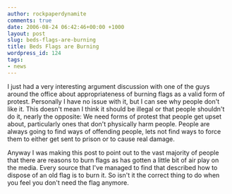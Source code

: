 ```yaml
---
author: rockpaperdynamite
comments: true
date: 2006-08-24 06:42:46+00:00 +1000
layout: post
slug: beds-flags-are-burning
title: Beds Flags are Burning
wordpress_id: 124
tags:
- news
---
```


I just had a very interesting argument discussion with one of the guys around the office about appropriateness of burning flags as a valid form of protest. Personally I have no issue with it, but I can see why people don't like it. This doesn't mean I think it should be illegal or that people shouldn't do it, nearly the opposite: We need forms of protest that people get upset about, particularly ones that don't physically harm people. People are always going to find ways of offending people, lets not find ways to force them to either get sent to prison or to cause real damage.

Anyway I was making this post to point out to the vast majority of people that there are reasons to burn flags as has gotten a little bit of air play on the media. Every source that I've managed to find that described how to dispose of an old flag is to burn it. So isn't it the correct thing to do when you feel you don't need the flag anymore.
